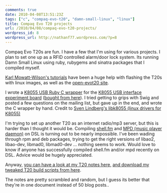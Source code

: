 ```yaml
---
comments: true
date: 2010-04-08T13:51:23Z
tags: ["c", "compaq-evo-t20", "damn-small-linux", "linux"]
title: Compaq Evo T20 projects
url: /2010/04/08/compaq-evo-t20-projects/
wordpress_id: 8
wordpress_url: http://nathanf77.wordpress.com/?p=8
---
```


Compaq Evo T20s are fun. I have a few that I'm using for various projects. I plan to set one up as a RFID controlled alarm/door lock system. Its running Damn Small Linux using ruby, rubygems and sinatra packages that I compiled myself.

<a href="http://www.mowson.org/karl/evo_t20/">Karl Mowatt-Wilson's tutorials</a> have been a huge help with flashing the T20s with linux images, as well as the <a href="http://open-evot20.sourceforge.net/wiki/index.php">open-evot20 site</a>.

I wrote a <a href="http://github.com/ndbroadbent/rubyk8055">K8055 USB Ruby C wrapper</a> for the <a href="http://www.apogeekits.com/usb_interface.htm">K8055 USB interface experiment board</a> (<a href="http://www.jaycar.co.nz/productView.asp?ID=KV3600&amp;CATID=25&amp;form=CAT&amp;SUBCATID=432">bought from here</a>). I tried getting to grips with Swig and posted a few questions on the mailing list, but gave up in the end, and wrote the C wrapper by hand. Credit to <a href="http://libk8055.sourceforge.net/">Sven Lindberg's libk8055 (linux drivers for K8055)</a>

I'm trying to set up another T20 as an internet radio/mp3 server, but this is harder than I thought it would be. Compiling <a href="http://nex.scrapping.cc/shell-fm/" target="_blank">shell.fm</a> and <a href="http://mpd.wikia.com/wiki/Music_Player_Daemon_Wiki">MPD (music player daemon)</a> on DSL is turning out to be nearly impossible. I've been wading through rpm and deb packages, trying to get the right versions of libao2, libao-dev, libmad0, libmad0-dev ... nothing seems to work. Would love to know if anyone has successfully compiled shell.fm and/or mpd recently on DSL. Advice would be hugely appreciated.

Anyway, <a href="http://docs.google.com/View?id=dcfcvm9s_23gs32zshc">you can have a look at my T20 notes here,</a> <a href="http://github.com/ndbroadbent/linux_on_t20">and download my tweaked T20 build scripts from here</a>.

The notes are pretty scrambled and random, but I guess its better that they're in one document instead of 50 blog posts..
